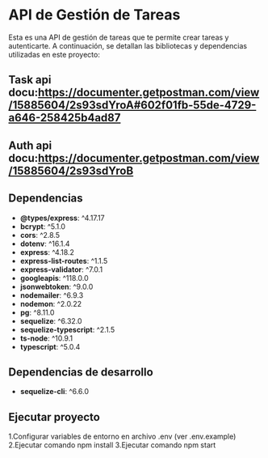 # API de Gestión de Tareas

Esta es una API de gestión de tareas que te permite crear tareas y autenticarte. A continuación, se detallan las bibliotecas y dependencias utilizadas en este proyecto:

## Task api docu:https://documenter.getpostman.com/view/15885604/2s93sdYroA#602f01fb-55de-4729-a646-258425b4ad87

## Auth api docu:https://documenter.getpostman.com/view/15885604/2s93sdYroB

## Dependencias

- **@types/express**: ^4.17.17
- **bcrypt**: ^5.1.0
- **cors**: ^2.8.5
- **dotenv**: ^16.1.4
- **express**: ^4.18.2
- **express-list-routes**: ^1.1.5
- **express-validator**: ^7.0.1
- **googleapis**: ^118.0.0
- **jsonwebtoken**: ^9.0.0
- **nodemailer**: ^6.9.3
- **nodemon**: ^2.0.22
- **pg**: ^8.11.0
- **sequelize**: ^6.32.0
- **sequelize-typescript**: ^2.1.5
- **ts-node**: ^10.9.1
- **typescript**: ^5.0.4

## Dependencias de desarrollo

- **sequelize-cli**: ^6.6.0

## Ejecutar proyecto

1.Configurar variables de entorno en archivo .env (ver .env.example)
2.Ejecutar comando npm install
3.Ejecutar comando npm start
